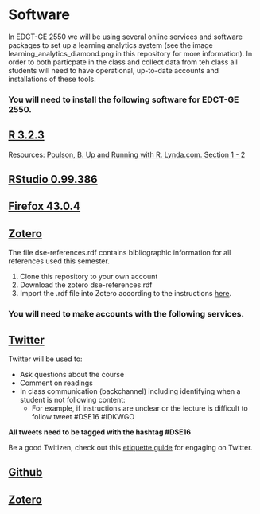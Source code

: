 # Software

In EDCT-GE 2550 we will be using several online services and software packages to set up a learning analytics system (see the image learning_analytics_diamond.png in this repository for more information). In order to both particpate in the class and collect data from teh class all students will need to have operational, up-to-date accounts and installations of these tools.

### You will need to install the following software for EDCT-GE 2550.

## [R 3.2.3](https://www.r-project.org/)
Resources: [Poulson, B. Up and Running with R. Lynda.com. Section 1 - 2](http://www.lynda.com/R-tutorials/Up-Running-R/120612-2.html?org=nyu.edu)

## [RStudio 0.99.386](https://www.rstudio.com/)

## [Firefox 43.0.4](https://www.mozilla.org/en-US/firefox/new/)

## [Zotero](https://www.zotero.org/)

The file dse-references.rdf contains bibliographic information for all references used this semester.

1. Clone this repository to your own account
2. Download the zotero dse-references.rdf
3. Import the .rdf file into Zotero according to the instructions [here](https://www.zotero.org/support/getting_stuff_into_your_library).

### You will need to make accounts with the following services.

## [Twitter](www.twitter.com)

Twitter will be used to:
  * Ask questions about the course
  * Comment on readings
  * In class communication (backchannel) including identifying when a student is not following content:
    * For example, if instructions are unclear or the lecture is difficult to follow tweet #DSE16 #IDKWGO

**All tweets need to be tagged with the hashtag #DSE16** 

Be a good Twitizen, check out this [etiquette guide](http://mashable.com/2013/10/14/twitter-etiquette/) for engaging on Twitter.

## [Github](www.github.com)

## [Zotero](www.zotero.org)
